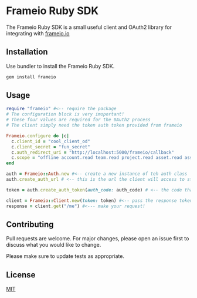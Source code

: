 # Frameio Ruby SDK

The Frameio Ruby SDK is a small useful client and OAuth2 library for integrating with [frameio.io](https://frame.io)

## Installation

Use bundler to install the Frameio Ruby SDK.

```bash
gem install frameio
```

## Usage

```ruby
require "frameio" #<-- require the package
# The configuration block is very imoportant!
# These four values are required for the 0Auth2 process
# The client simply need the token auth token provided from frameio

Frameio.configure do |c|
  c.client_id = "cool_client_od"
  c.client_secret = "fun_secret"
  c.auth_redirect_uri = "http://localhost:5000/frameio/callback"
  c.scope = "offline account.read team.read project.read asset.read asset.create"
end

auth = Frameio::Auth.new #<-- create a new instance of teh auth class
auth.create_auth_url # <-- this is the url the client will access to start the OAuth2 flow

token = auth.create_auth_token(auth_code: auth_code) # <-- the code that is returned in the url params after a successful OAuth2 redirect

client = Frameio::Client.new(token: token) #<-- pass the response token to a new client instance
response = client.get("/me") #<--- make your request!
```

## Contributing

Pull requests are welcome. For major changes, please open an issue first to discuss what you would like to change.

Please make sure to update tests as appropriate.

## License

[MIT](https://choosealicense.com/licenses/mit/)
